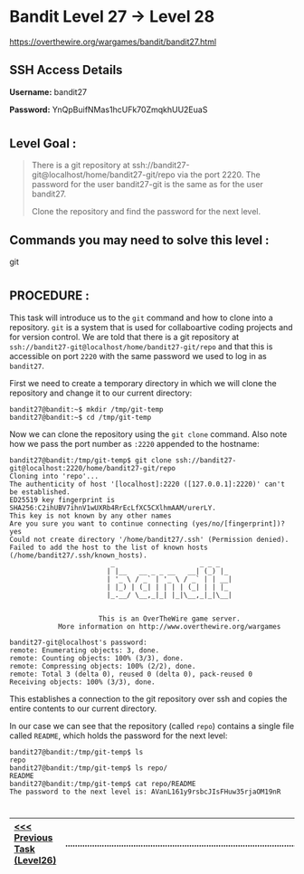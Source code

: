 # Bandit Level 27 -> Level 28 #

https://overthewire.org/wargames/bandit/bandit27.html

## SSH Access Details ##
**Username:**  bandit27

**Password:**  YnQpBuifNMas1hcUFk70ZmqkhUU2EuaS

#

## Level Goal : ##
>There is a git repository at ssh://bandit27-git@localhost/home/bandit27-git/repo via the port 2220. The password for the user bandit27-git is the same as for the user bandit27.
>
>Clone the repository and find the password for the next level.



## Commands you may need to solve this level : ##
git

#  
## PROCEDURE : ##

This task will introduce us to the `git` command and how to clone into a repository.  `git` is a system that is used for collaboartive coding projects and for version control.  We are told that there is a git repository at `ssh://bandit27-git@localhost/home/bandit27-git/repo` and that this is accessible on port `2220` with the same password we used to log in as `bandit27`.

First we need to create a temporary directory in which we will clone the repository and change it to our current directory:

```console
bandit27@bandit:~$ mkdir /tmp/git-temp
bandit27@bandit:~$ cd /tmp/git-temp
```

Now we can clone the repository using the `git clone` command.  Also note how we pass the port number as `:2220` appended to the hostname:

```console
bandit27@bandit:/tmp/git-temp$ git clone ssh://bandit27-git@localhost:2220/home/bandit27-git/repo
Cloning into 'repo'...
The authenticity of host '[localhost]:2220 ([127.0.0.1]:2220)' can't be established.
ED25519 key fingerprint is SHA256:C2ihUBV7ihnV1wUXRb4RrEcLfXC5CXlhmAAM/urerLY.
This key is not known by any other names
Are you sure you want to continue connecting (yes/no/[fingerprint])? yes
Could not create directory '/home/bandit27/.ssh' (Permission denied).
Failed to add the host to the list of known hosts (/home/bandit27/.ssh/known_hosts).
                         _                     _ _ _
                        | |__   __ _ _ __   __| (_) |_
                        | '_ \ / _` | '_ \ / _` | | __|
                        | |_) | (_| | | | | (_| | | |_
                        |_.__/ \__,_|_| |_|\__,_|_|\__|


                      This is an OverTheWire game server.
            More information on http://www.overthewire.org/wargames

bandit27-git@localhost's password:
remote: Enumerating objects: 3, done.
remote: Counting objects: 100% (3/3), done.
remote: Compressing objects: 100% (2/2), done.
remote: Total 3 (delta 0), reused 0 (delta 0), pack-reused 0
Receiving objects: 100% (3/3), done.
```

This establishes a connection to the git repository over ssh and copies the entire contents to our current directory.

In our case we can see that the repository (called `repo`) contains a single file called `README`, which holds the password for the next level:

```console
bandit27@bandit:/tmp/git-temp$ ls
repo
bandit27@bandit:/tmp/git-temp$ ls repo/
README
bandit27@bandit:/tmp/git-temp$ cat repo/README
The password to the next level is: AVanL161y9rsbcJIsFHuw35rjaOM19nR
```



#
[<<< Previous Task (Level26) ](Level26%20->%20Level27.md)|......................................................................................................| [Next Task (Level28) >>>](Level28%20->%20Level29.md)|
:-|--|-:
